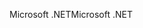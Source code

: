 <span data-ttu-id="c3920-101">Microsoft .NET</span><span class="sxs-lookup"><span data-stu-id="c3920-101">Microsoft .NET</span></span>
